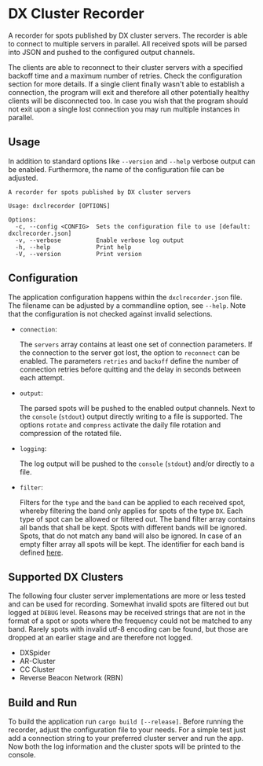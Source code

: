 # DX Cluster Recorder

A recorder for spots published by DX cluster servers.
The recorder is able to connect to multiple servers in parallel.
All received spots will be parsed into JSON and pushed to the configured output channels.

The clients are able to reconnect to their cluster servers with a specified backoff time and a maximum number of retries.
Check the configuration section for more details.
If a single client finally wasn't able to establish a connection, the program will exit and therefore all other potentially healthy clients will be disconnected too.
In case you wish that the program should not exit upon a single lost connection you may run multiple instances in parallel.


## Usage

In addition to standard options like `--version` and `--help` verbose output can be enabled.
Furthermore, the name of the configuration file can be adjusted.

```
A recorder for spots published by DX cluster servers

Usage: dxclrecorder [OPTIONS]

Options:
  -c, --config <CONFIG>  Sets the configuration file to use [default: dxclrecorder.json]
  -v, --verbose          Enable verbose log output
  -h, --help             Print help
  -V, --version          Print version
```

## Configuration

The application configuration happens within the `dxclrecorder.json` file.
The filename can be adjusted by a commandline option, see `--help`.
Note that the configuration is not checked against invalid selections.


- `connection`:
    
    The `servers` array contains at least one set of connection parameters.
    If the connection to the server got lost, the option to `reconnect` can be enabled.
    The parameters `retries` and `backoff` define the number of connection retries before quitting and the delay in seconds between each attempt.

- `output`:

    The parsed spots will be pushed to the enabled output channels.
    Next to the `console` (`stdout`) output directly writing to a file is supported.
    The options `rotate` and `compress` activate the daily file rotation and compression of the rotated file.

- `logging`:

    The log output will be pushed to the `console` (`stdout`) and/or directly to a file.

- `filter`:

    Filters for the `type` and the `band` can be applied to each received spot, whereby filtering the band only applies for spots of the type `DX`.
    Each type of spot can be allowed or filtered out.
    The band filter array contains all bands that shall be kept.
    Spots with different bands will be ignored.
    Spots, that do not match any band will also be ignored.
    In case of an empty filter array all spots will be kept.
    The identifier for each band is defined [here](https://docs.rs/crate/hambands/1/source/src/band/mod.rs).


## Supported DX Clusters

The following four cluster server implementations are more or less tested and can be used for recording.
Somewhat invalid spots are filtered out but logged at `DEBUG` level.
Reasons may be received strings that are not in the format of a spot or spots where the frequency could not be matched to any band.
Rarely spots with invalid utf-8 encoding can be found, but those are dropped at an earlier stage and are therefore not logged.


* DXSpider
* AR-Cluster
* CC Cluster
* Reverse Beacon Network (RBN)


## Build and Run

To build the application run `cargo build [--release]`.
Before running the recorder, adjust the configuration file to your needs.
For a simple test just add a connection string to your preferred cluster server and run the app.
Now both the log information and the cluster spots will be printed to the console.

